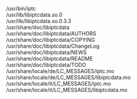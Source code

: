 /usr/bin/iptc  
/usr/lib/libiptcdata.so.0  
/usr/lib/libiptcdata.so.0.3.3  
/usr/share/doc/libiptcdata  
/usr/share/doc/libiptcdata/AUTHORS  
/usr/share/doc/libiptcdata/COPYING  
/usr/share/doc/libiptcdata/ChangeLog  
/usr/share/doc/libiptcdata/NEWS  
/usr/share/doc/libiptcdata/README  
/usr/share/doc/libiptcdata/TODO  
/usr/share/locale/de/LC\_MESSAGES/iptc.mo  
/usr/share/locale/de/LC\_MESSAGES/libiptcdata.mo  
/usr/share/locale/it/LC\_MESSAGES/iptc.mo  
/usr/share/locale/it/LC\_MESSAGES/libiptcdata.mo  
